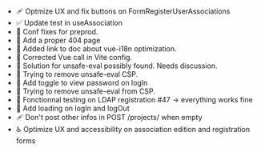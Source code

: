 - 🩹 Optmize UX and fix buttons on FormRegisterUserAssociations
- ✅ Update test in useAssociation
- 🔧 Conf fixes for preprod.
- 🎨 Add a proper 404 page
- 📝 Added link to doc about vue-i18n optimization.
- 🔧 Corrected Vue call in Vite config.
- 🚧 Solution for unsafe-eval possibly found. Needs discussion.
- 🔧 Trying to remove unsafe-eval CSP.
- 🎨 Add toggle to view password on logIn
- 🔧 Trying to remove unsafe-eval from CSP.
- 🧪 Fonctionnal testing on LDAP registration #47 -> everything works fine
- 🎨 Add loading on logIn and logOut
- 🩹 Don't post other infos in POST /projects/ when empty
- ♿️ Optimize UX and accessibility on association edition and registration forms
